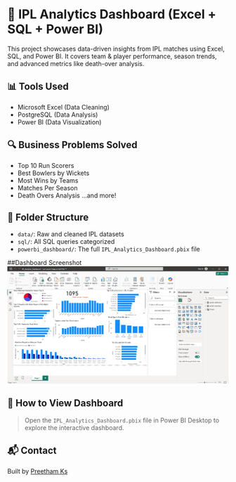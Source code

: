 # 🏏 IPL Analytics Dashboard (Excel + SQL + Power BI)

This project showcases data-driven insights from IPL matches using Excel, SQL, and Power BI. It covers team & player performance, season trends, and advanced metrics like death-over analysis.

## 📊 Tools Used
- Microsoft Excel (Data Cleaning)
- PostgreSQL (Data Analysis)
- Power BI (Data Visualization)

## 🔍 Business Problems Solved
- Top 10 Run Scorers
- Best Bowlers by Wickets
- Most Wins by Teams
- Matches Per Season
- Death Overs Analysis
...and more!

## 📁 Folder Structure
- `data/`: Raw and cleaned IPL datasets
- `sql/`: All SQL queries categorized
- `powerbi_dashboard/`: The full `IPL_Analytics_Dashboard.pbix` file

##Dashboard Screenshot
![System Diagram](powerbi_dashboard/Screenshot%202025-04-11%20171229.png)

## 📌 How to View Dashboard
> Open the `IPL_Analytics_Dashboard.pbix` file in Power BI Desktop to explore the interactive dashboard.

## 📬 Contact
Built by [Preetham Ks](#)
